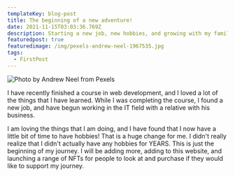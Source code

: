 ```yaml
---
templateKey: blog-post
title: The beginning of a new adventure!
date: 2021-11-15T03:03:36.769Z
description: Starting a new job, new hobbies, and growing with my family.
featuredpost: true
featuredimage: /img/pexels-andrew-neel-1967535.jpg
tags:
  - FirstPost
---
```

![Photo by Andrew Neel from Pexels](/img/pexels-andrew-neel-1967535.jpg "Thinking about remote work.")

I have recently finished a course in web development, and I loved a lot of the things that I have learned. While I was completing the course, I found a new job, and have begun working in the IT field with a relative with his business.

I am loving the things that I am doing, and I have found that I now have a little bit of time to have hobbies! That is a huge change for me. I didn't really realize that I didn't actually have any hobbies for YEARS. This is just the beginning of my journey. I will be adding more, adding to this website, and launching a range of NFTs for people to look at and purchase if they would like to support my journey.